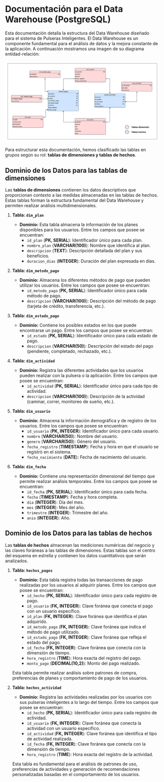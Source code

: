 # Documentación para el Data Warehouse (PostgreSQL)

Esta documentación detalla la estructura del Data Warehouse diseñado para el sistema de Pulseras Inteligentes. El Data Warehouse es un componente fundamental para el análisis de datos y la mejora constante de la aplicación. A continuación mostramos una imagen de su diagrama entidad-relación: 

![DER Data Warehouse](/img/DER_datawarehouse_pulseras_inteligentes.png)

Para estructurar esta documentación, hemos clasificado las tablas en grupos según su rol: **tablas de dimensiones y tablas de hechos**.

## Dominio de los Datos para las tablas de dimensiones

Las **tablas de dimensiones** contienen los datos descriptivos que proporcionan contexto a las medidas almacenadas en las tablas de hechos. Estas tablas forman la estructura fundamental del Data Warehouse y permiten realizar análisis multidimensionales.

1. **Tabla: `dim_plan`**
   - **Dominio:** Esta tabla almacena la información de los planes disponibles para los usuarios. Entre los campos que posee se encuentran:
     - `id_plan` (**PK, SERIAL**): Identificador único para cada plan.
     - `nombre_plan` (**VARCHAR(100)**): Nombre que identifica al plan.
     - `descripcion` (**TEXT**): Descripción detallada del plan y sus beneficios.
     - `duracion_dias` (**INTEGER**): Duración del plan expresada en días.

2. **Tabla: `dim_metodo_pago`**
   - **Dominio:** Almacena los diferentes métodos de pago que pueden utilizar los usuarios. Entre los campos que posee se encuentran:
     - `id_metodo_pago` (**PK, SERIAL**): Identificador único para cada método de pago.
     - `descripcion` (**VARCHAR(100)**): Descripción del método de pago (tarjeta de crédito, transferencia, etc.).

3. **Tabla: `dim_estado_pago`**
   - **Dominio:** Contiene los posibles estados en los que puede encontrarse un pago. Entre los campos que posee se encuentran:
     - `id_estado` (**PK, SERIAL**): Identificador único para cada estado de pago.
     - `descripcion` (**VARCHAR(50)**): Descripción del estado del pago (pendiente, completado, rechazado, etc.).

4. **Tabla: `dim_actividad`**
   - **Dominio:** Registra las diferentes actividades que los usuarios pueden realizar con la pulsera o la aplicación. Entre los campos que posee se encuentran:
     - `id_actividad` (**PK, SERIAL**): Identificador único para cada tipo de actividad.
     - `descripcion` (**VARCHAR(100)**): Descripción de la actividad (caminar, correr, monitoreo de sueño, etc.).

5. **Tabla: `dim_usuario`**
   - **Dominio:** Almacena la información demográfica y de registro de los usuarios. Entre los campos que posee se encuentran:
     - `id_usuario` (**PK, INTEGER**): Identificador único para cada usuario.
     - `nombre` (**VARCHAR(50)**): Nombre del usuario.
     - `genero` (**VARCHAR(50)**): Género del usuario.
     - `fecha_registro` (**TIMESTAMP**): Fecha y hora en que el usuario se registró en el sistema.
     - `fecha_nacimiento` (**DATE**): Fecha de nacimiento del usuario.

6. **Tabla: `dim_fecha`**
   - **Dominio:** Contiene una representación dimensional del tiempo que permite realizar análisis temporales. Entre los campos que posee se encuentran:
     - `id_fecha` (**PK, SERIAL**): Identificador único para cada fecha.
     - `fecha` (**TIMESTAMP**): Fecha y hora completa.
     - `dia` (**INTEGER**): Día del mes.
     - `mes` (**INTEGER**): Mes del año.
     - `trimestre` (**INTEGER**): Trimestre del año.
     - `anio` (**INTEGER**): Año.

## Dominio de los Datos para las tablas de hechos

Las **tablas de hechos** almacenan las mediciones numéricas del negocio y las claves foráneas a las tablas de dimensiones. Estas tablas son el centro del esquema en estrella y contienen los datos cuantitativos que serán analizados.

1. **Tabla: `hechos_pagos`**
   - **Dominio:** Esta tabla registra todas las transacciones de pago realizadas por los usuarios al adquirir planes. Entre los campos que posee se encuentran:
     - `id_hecho` (**PK, SERIAL**): Identificador único para cada registro de pago.
     - `id_usuario` (**FK, INTEGER**): Clave foránea que conecta el pago con un usuario específico.
     - `id_plan` (**FK, INTEGER**): Clave foránea que identifica el plan adquirido.
     - `id_metodo_pago` (**FK, INTEGER**): Clave foránea que indica el método de pago utilizado.
     - `id_estado_pago` (**FK, INTEGER**): Clave foránea que refleja el estado del pago.
     - `id_fecha` (**FK, INTEGER**): Clave foránea que conecta con la dimensión de tiempo.
     - `hora_registro` (**TIME**): Hora exacta del registro del pago.
     - `monto_pago` (**DECIMAL(10,2)**): Monto del pago realizado.

   Esta tabla permite realizar análisis sobre patrones de compra, preferencias de planes y comportamiento de pago de los usuarios.

2. **Tabla: `hechos_actividad`**
   - **Dominio:** Registra las actividades realizadas por los usuarios con sus pulseras inteligentes a lo largo del tiempo. Entre los campos que posee se encuentran:
     - `id_hecho` (**PK, SERIAL**): Identificador único para cada registro de actividad.
     - `id_usuario` (**FK, INTEGER**): Clave foránea que conecta la actividad con un usuario específico.
     - `id_actividad` (**FK, INTEGER**): Clave foránea que identifica el tipo de actividad realizada.
     - `id_fecha` (**FK, INTEGER**): Clave foránea que conecta con la dimensión de tiempo.
     - `hora_registro` (**TIME**): Hora exacta del registro de la actividad.

   Esta tabla es fundamental para el análisis de patrones de uso, preferencias de actividades y generación de recomendaciones personalizadas basadas en el comportamiento de los usuarios.
